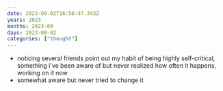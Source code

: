 ```yaml
---
date: 2023-09-02T16:58:47.343Z
years: 2023
months: 2023-09
days: 2023-09-02
categories: ["thought"]
---
```

- noticing several friends point out my habit of being highly self-critical, something i've been aware of but never realized how often it happens, working on it now
- somewhat aware but never tried to change it
